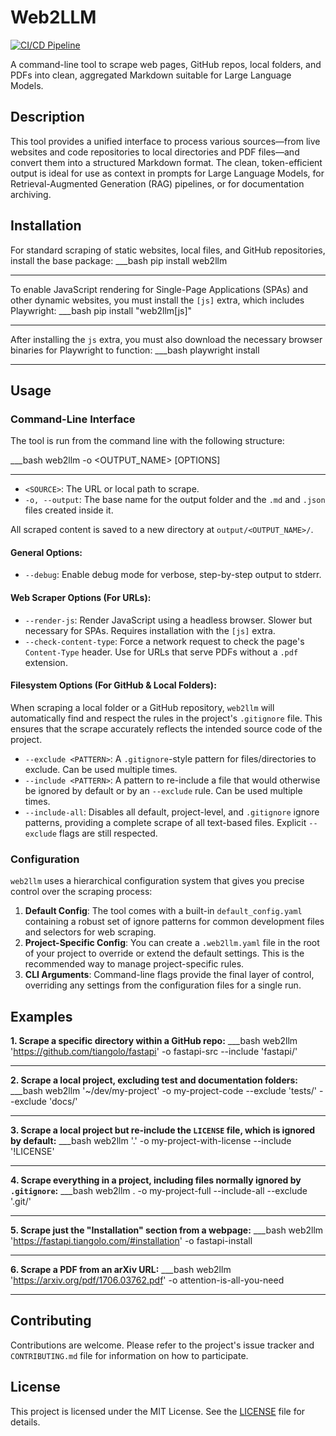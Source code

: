 # Web2LLM

[![CI/CD Pipeline](https://github.com/herruzo99/web2llm/actions/workflows/ci.yml/badge.svg)](https://github.com/herruzo99/web2llm/actions/workflows/ci.yml)

A command-line tool to scrape web pages, GitHub repos, local folders, and PDFs into clean, aggregated Markdown suitable for Large Language Models.

## Description

This tool provides a unified interface to process various sources—from live websites and code repositories to local directories and PDF files—and convert them into a structured Markdown format. The clean, token-efficient output is ideal for use as context in prompts for Large Language Models, for Retrieval-Augmented Generation (RAG) pipelines, or for documentation archiving.

## Installation

For standard scraping of static websites, local files, and GitHub repositories, install the base package:
___bash
pip install web2llm
___
To enable JavaScript rendering for Single-Page Applications (SPAs) and other dynamic websites, you must install the `[js]` extra, which includes Playwright:
___bash
pip install "web2llm[js]"
___
After installing the `js` extra, you must also download the necessary browser binaries for Playwright to function:
___bash
playwright install
___
## Usage

### Command-Line Interface

The tool is run from the command line with the following structure:

___bash
web2llm <SOURCE> -o <OUTPUT_NAME> [OPTIONS]
___
-   `<SOURCE>`: The URL or local path to scrape.
-   `-o, --output`: The base name for the output folder and the `.md` and `.json` files created inside it.

All scraped content is saved to a new directory at `output/<OUTPUT_NAME>/`.

#### General Options:
- `--debug`: Enable debug mode for verbose, step-by-step output to stderr.

#### Web Scraper Options (For URLs):
- `--render-js`: Render JavaScript using a headless browser. Slower but necessary for SPAs. Requires installation with the `[js]` extra.
- `--check-content-type`: Force a network request to check the page's `Content-Type` header. Use for URLs that serve PDFs without a `.pdf` extension.

#### Filesystem Options (For GitHub & Local Folders):
When scraping a local folder or a GitHub repository, `web2llm` will automatically find and respect the rules in the project's `.gitignore` file. This ensures that the scrape accurately reflects the intended source code of the project.

-   `--exclude <PATTERN>`: A `.gitignore`-style pattern for files/directories to exclude. Can be used multiple times.
-   `--include <PATTERN>`: A pattern to re-include a file that would otherwise be ignored by default or by an `--exclude` rule. Can be used multiple times.
-   `--include-all`: Disables all default, project-level, and `.gitignore` ignore patterns, providing a complete scrape of all text-based files. Explicit `--exclude` flags are still respected.

### Configuration

`web2llm` uses a hierarchical configuration system that gives you precise control over the scraping process:

1.  **Default Config**: The tool comes with a built-in `default_config.yaml` containing a robust set of ignore patterns for common development files and selectors for web scraping.
2.  **Project-Specific Config**: You can create a `.web2llm.yaml` file in the root of your project to override or extend the default settings. This is the recommended way to manage project-specific rules.
3.  **CLI Arguments**: Command-line flags provide the final layer of control, overriding any settings from the configuration files for a single run.

## Examples

**1. Scrape a specific directory within a GitHub repo:**
___bash
web2llm 'https://github.com/tiangolo/fastapi' -o fastapi-src --include 'fastapi/'
___

**2. Scrape a local project, excluding test and documentation folders:**
___bash
web2llm '~/dev/my-project' -o my-project-code --exclude 'tests/' --exclude 'docs/'
___

**3. Scrape a local project but re-include the `LICENSE` file, which is ignored by default:**
___bash
web2llm '.' -o my-project-with-license --include '!LICENSE'
___

**4. Scrape everything in a project, including files normally ignored by `.gitignore`:**
___bash
web2llm . -o my-project-full --include-all --exclude '.git/'
___

**5. Scrape just the "Installation" section from a webpage:**
___bash
web2llm 'https://fastapi.tiangolo.com/#installation' -o fastapi-install
___

**6. Scrape a PDF from an arXiv URL:**
___bash
web2llm 'https://arxiv.org/pdf/1706.03762.pdf' -o attention-is-all-you-need
___

## Contributing

Contributions are welcome. Please refer to the project's issue tracker and `CONTRIBUTING.md` file for information on how to participate.

## License

This project is licensed under the MIT License. See the [LICENSE](LICENSE) file for details.
